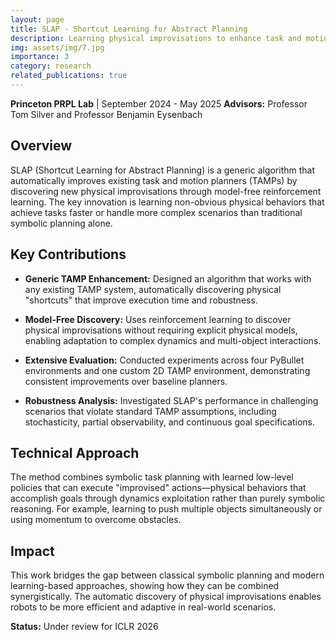 ```yaml
---
layout: page
title: SLAP - Shortcut Learning for Abstract Planning
description: Learning physical improvisations to enhance task and motion planners
img: assets/img/7.jpg
importance: 3
category: research
related_publications: true
---
```


**Princeton PRPL Lab** | September 2024 - May 2025
**Advisors:** Professor Tom Silver and Professor Benjamin Eysenbach

## Overview

SLAP (Shortcut Learning for Abstract Planning) is a generic algorithm that automatically improves existing task and motion planners (TAMPs) by discovering new physical improvisations through model-free reinforcement learning. The key innovation is learning non-obvious physical behaviors that achieve tasks faster or handle more complex scenarios than traditional symbolic planning alone.

## Key Contributions

- **Generic TAMP Enhancement:** Designed an algorithm that works with any existing TAMP system, automatically discovering physical "shortcuts" that improve execution time and robustness.

- **Model-Free Discovery:** Uses reinforcement learning to discover physical improvisations without requiring explicit physical models, enabling adaptation to complex dynamics and multi-object interactions.

- **Extensive Evaluation:** Conducted experiments across four PyBullet environments and one custom 2D TAMP environment, demonstrating consistent improvements over baseline planners.

- **Robustness Analysis:** Investigated SLAP's performance in challenging scenarios that violate standard TAMP assumptions, including stochasticity, partial observability, and continuous goal specifications.

## Technical Approach

The method combines symbolic task planning with learned low-level policies that can execute "improvised" actions—physical behaviors that accomplish goals through dynamics exploitation rather than purely symbolic reasoning. For example, learning to push multiple objects simultaneously or using momentum to overcome obstacles.

## Impact

This work bridges the gap between classical symbolic planning and modern learning-based approaches, showing how they can be combined synergistically. The automatic discovery of physical improvisations enables robots to be more efficient and adaptive in real-world scenarios.

**Status:** Under review for ICLR 2026

